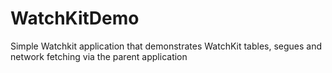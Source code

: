 # WatchKitDemo
Simple Watchkit application that demonstrates WatchKit tables, segues and network fetching via the parent application
